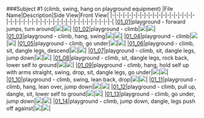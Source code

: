 ###Subject #1 (climb, swing, hang on playground equipment)
|File Name|Description|Side View|Front View|
|-|-|-|-|-|-|-|-|-|-|-|-|-|-|-|-|-|-|-|-|-|-|-|-|-|-|-|-|-|-|-|-|-|-|-|-|-|-|-|-|-|-|-|-|-|
|[01_01](https://github.com/Shriinivas/cmubvh/raw/main/Sequence-001-009/01/Data/01_01.zip)|playground - forward jumps, turn around|<img src="https://github.com/Shriinivas/cmubvhgifs/blob/main/Sequence-001-009/01/01_01_0.gif"/>|<img src="https://github.com/Shriinivas/cmubvhgifs/blob/main/Sequence-001-009/01/01_01_1.gif"/>|
|[01_02](https://github.com/Shriinivas/cmubvh/raw/main/Sequence-001-009/01/Data/01_02.zip)|playground - climb|<img src="https://github.com/Shriinivas/cmubvhgifs/blob/main/Sequence-001-009/01/01_02_0.gif"/>|<img src="https://github.com/Shriinivas/cmubvhgifs/blob/main/Sequence-001-009/01/01_02_1.gif"/>|
|[01_03](https://github.com/Shriinivas/cmubvh/raw/main/Sequence-001-009/01/Data/01_03.zip)|playground - climb, hang, swing|<img src="https://github.com/Shriinivas/cmubvhgifs/blob/main/Sequence-001-009/01/01_03_0.gif"/>|<img src="https://github.com/Shriinivas/cmubvhgifs/blob/main/Sequence-001-009/01/01_03_1.gif"/>|
|[01_04](https://github.com/Shriinivas/cmubvh/raw/main/Sequence-001-009/01/Data/01_04.zip)|playground - climb|<img src="https://github.com/Shriinivas/cmubvhgifs/blob/main/Sequence-001-009/01/01_04_0.gif"/>|<img src="https://github.com/Shriinivas/cmubvhgifs/blob/main/Sequence-001-009/01/01_04_1.gif"/>|
|[01_05](https://github.com/Shriinivas/cmubvh/raw/main/Sequence-001-009/01/Data/01_05.zip)|playground - climb, go under|<img src="https://github.com/Shriinivas/cmubvhgifs/blob/main/Sequence-001-009/01/01_05_0.gif"/>|<img src="https://github.com/Shriinivas/cmubvhgifs/blob/main/Sequence-001-009/01/01_05_1.gif"/>|
|[01_06](https://github.com/Shriinivas/cmubvh/raw/main/Sequence-001-009/01/Data/01_06.zip)|playground - climb, sit, dangle legs, descend|<img src="https://github.com/Shriinivas/cmubvhgifs/blob/main/Sequence-001-009/01/01_06_0.gif"/>|<img src="https://github.com/Shriinivas/cmubvhgifs/blob/main/Sequence-001-009/01/01_06_1.gif"/>|
|[01_07](https://github.com/Shriinivas/cmubvh/raw/main/Sequence-001-009/01/Data/01_07.zip)|playground - climb, sit, dangle legs, jump down|<img src="https://github.com/Shriinivas/cmubvhgifs/blob/main/Sequence-001-009/01/01_07_0.gif"/>|<img src="https://github.com/Shriinivas/cmubvhgifs/blob/main/Sequence-001-009/01/01_07_1.gif"/>|
|[01_08](https://github.com/Shriinivas/cmubvh/raw/main/Sequence-001-009/01/Data/01_08.zip)|playground - climb, sit, dangle legs, rock back, lower self to ground|<img src="https://github.com/Shriinivas/cmubvhgifs/blob/main/Sequence-001-009/01/01_08_0.gif"/>|<img src="https://github.com/Shriinivas/cmubvhgifs/blob/main/Sequence-001-009/01/01_08_1.gif"/>|
|[01_09](https://github.com/Shriinivas/cmubvh/raw/main/Sequence-001-009/01/Data/01_09.zip)|playground - climb, hang, hold self up with arms straight, swing, drop, sit, dangle legs, go under|<img src="https://github.com/Shriinivas/cmubvhgifs/blob/main/Sequence-001-009/01/01_09_0.gif"/>|<img src="https://github.com/Shriinivas/cmubvhgifs/blob/main/Sequence-001-009/01/01_09_1.gif"/>|
|[01_10](https://github.com/Shriinivas/cmubvh/raw/main/Sequence-001-009/01/Data/01_10.zip)|playground - climb, swing, lean back, drop|<img src="https://github.com/Shriinivas/cmubvhgifs/blob/main/Sequence-001-009/01/01_10_0.gif"/>|<img src="https://github.com/Shriinivas/cmubvhgifs/blob/main/Sequence-001-009/01/01_10_1.gif"/>|
|[01_11](https://github.com/Shriinivas/cmubvh/raw/main/Sequence-001-009/01/Data/01_11.zip)|playground - climb, hang, lean over, jump down|<img src="https://github.com/Shriinivas/cmubvhgifs/blob/main/Sequence-001-009/01/01_11_0.gif"/>|<img src="https://github.com/Shriinivas/cmubvhgifs/blob/main/Sequence-001-009/01/01_11_1.gif"/>|
|[01_12](https://github.com/Shriinivas/cmubvh/raw/main/Sequence-001-009/01/Data/01_12.zip)|playground - climb, pull up, dangle, sit, lower self to ground|<img src="https://github.com/Shriinivas/cmubvhgifs/blob/main/Sequence-001-009/01/01_12_0.gif"/>|<img src="https://github.com/Shriinivas/cmubvhgifs/blob/main/Sequence-001-009/01/01_12_1.gif"/>|
|[01_13](https://github.com/Shriinivas/cmubvh/raw/main/Sequence-001-009/01/Data/01_13.zip)|playground - climb, go under, jump down|<img src="https://github.com/Shriinivas/cmubvhgifs/blob/main/Sequence-001-009/01/01_13_0.gif"/>|<img src="https://github.com/Shriinivas/cmubvhgifs/blob/main/Sequence-001-009/01/01_13_1.gif"/>|
|[01_14](https://github.com/Shriinivas/cmubvh/raw/main/Sequence-001-009/01/Data/01_14.zip)|playground - climb, jump down, dangle, legs push off against|<img src="https://github.com/Shriinivas/cmubvhgifs/blob/main/Sequence-001-009/01/01_14_0.gif"/>|<img src="https://github.com/Shriinivas/cmubvhgifs/blob/main/Sequence-001-009/01/01_14_1.gif"/>|
